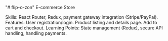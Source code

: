 "# flip-o-zon" 
E-commerce Store

Skills: React Router, Redux, payment gateway integration (Stripe/PayPal).
Features:
User registration/login.
Product listing and details page.
Add to cart and checkout.
Learning Points: State management (Redux), secure API handling, handling payments.